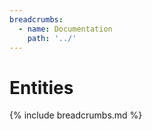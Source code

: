 ```yaml
---
breadcrumbs:
  - name: Documentation
    path: '../'
---
```


# Entities

{% include breadcrumbs.md %}
